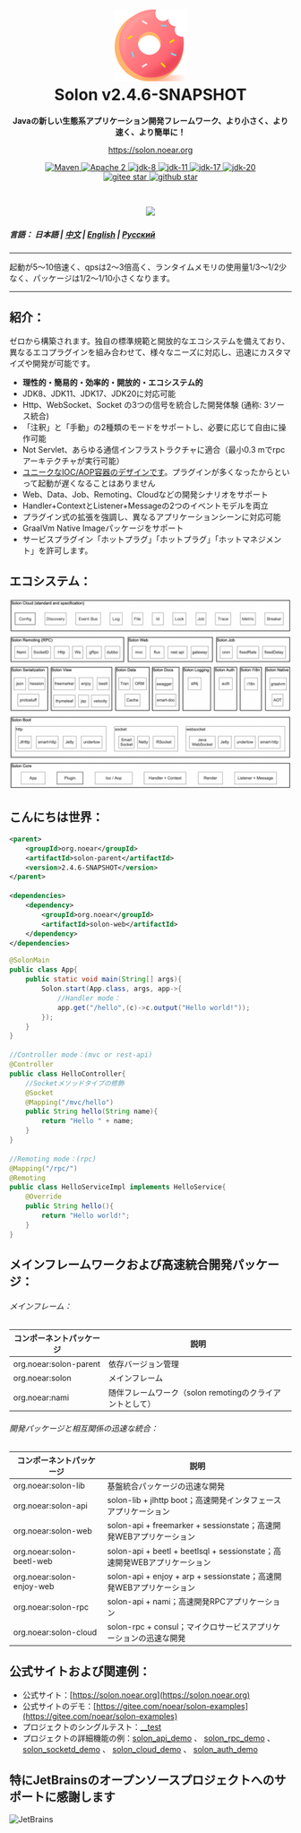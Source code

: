 <h1 align="center" style="text-align:center;">
<img src="solon_icon.png" width="128" />
<br />
Solon v2.4.6-SNAPSHOT
</h1>
<p align="center">
	<strong>Javaの新しい生態系アプリケーション開発フレームワーク、より小さく、より速く、より簡単に！</strong>
</p>
<p align="center">
	<a href="https://solon.noear.org/">https://solon.noear.org</a>
</p>

<p align="center">
    <a target="_blank" href="https://central.sonatype.com/search?q=org.noear%2520solon-parent">
        <img src="https://img.shields.io/maven-central/v/org.noear/solon.svg?label=Maven%20Central" alt="Maven" />
    </a>
    <a target="_blank" href="https://www.apache.org/licenses/LICENSE-2.0.txt">
		<img src="https://img.shields.io/:License-Apache2-blue.svg" alt="Apache 2" />
	</a>
    <a target="_blank" href="https://www.oracle.com/java/technologies/javase/javase-jdk8-downloads.html">
		<img src="https://img.shields.io/badge/JDK-8-green.svg" alt="jdk-8" />
	</a>
    <a target="_blank" href="https://www.oracle.com/java/technologies/javase/jdk11-archive-downloads.html">
		<img src="https://img.shields.io/badge/JDK-11-green.svg" alt="jdk-11" />
	</a>
    <a target="_blank" href="https://www.oracle.com/java/technologies/javase/jdk17-archive-downloads.html">
		<img src="https://img.shields.io/badge/JDK-17-green.svg" alt="jdk-17" />
	</a>
    <a target="_blank" href="https://www.oracle.com/java/technologies/javase/jdk20-archive-downloads.html">
		<img src="https://img.shields.io/badge/JDK-20-green.svg" alt="jdk-20" />
	</a>
    <br />
    <a target="_blank" href='https://gitee.com/noear/solon/stargazers'>
		<img src='https://gitee.com/noear/solon/badge/star.svg' alt='gitee star'/>
	</a>
    <a target="_blank" href='https://github.com/noear/solon/stargazers'>
		<img src="https://img.shields.io/github/stars/noear/solon.svg?logo=github" alt="github star"/>
	</a>
</p>

<br/>
<p align="center">
	<a href="https://jq.qq.com/?_wv=1027&k=kjB5JNiC">
	<img src="https://img.shields.io/badge/QQ交流群-22200020-orange"/></a>
</p>

##### 言語： 日本語 | [中文](README.md) | [English](README_EN.md) | [Русский](README_RU.md)

<hr />

起動が5～10倍速く、qpsは2～3倍高く、ランタイムメモリの使用量1/3〜1/2少なく、パッケージは1/2～1/10小さくなります。

<hr />

## 紹介：

ゼロから構築されます。独自の標準規範と開放的なエコシステムを備えており、異なるエコプラグインを組み合わせて、様々なニーズに対応し、迅速にカスタマイズや開発が可能です。

* **理性的・簡易的・効率的・開放的・エコシステム的**
* JDK8、JDK11、JDK17、JDK20に対応可能
* Http、WebSocket、Socket の3つの信号を統合した開発体験 (通称: 3ソース統合)
* 「注釈」と「手動」の2種類のモードをサポートし、必要に応じて自由に操作可能
* Not Servlet、あらゆる通信インフラストラクチャに適合（最小0.3 mでrpcアーキテクチャが実行可能）
* [ユニークなIOC/AOP容器のデザインです](https://solon.noear.org/article/241)。プラグインが多くなったからといって起動が遅くなることはありません
* Web、Data、Job、Remoting、Cloudなどの開発シナリオをサポート
* Handler+ContextとListener+Messageの2つのイベントモデルを両立
* プラグイン式の拡張を強調し、異なるアプリケーションシーンに対応可能
* GraalVm Native Imageパッケージをサポート
* サービスプラグイン「ホットプラグ」「ホットプラグ」「ホットマネジメント」を許可します。


## エコシステム：

<img src="solon_schema.png" width="700" />

## こんにちは世界：

```xml
<parent>
    <groupId>org.noear</groupId>
    <artifactId>solon-parent</artifactId>
    <version>2.4.6-SNAPSHOT</version>   
</parent>

<dependencies>
    <dependency>
        <groupId>org.noear</groupId>
        <artifactId>solon-web</artifactId>
    </dependency>
</dependencies>
```

```java
@SolonMain
public class App{
    public static void main(String[] args){
        Solon.start(App.class, args, app->{
            //Handler mode：
            app.get("/hello",(c)->c.output("Hello world!"));
        });
    }
}

//Controller mode：(mvc or rest-api)
@Controller
public class HelloController{
    //Socketメソッドタイプの修飾
    @Socket
    @Mapping("/mvc/hello")
    public String hello(String name){
        return "Hello " + name;
    }
}

//Remoting mode：(rpc)
@Mapping("/rpc/")
@Remoting
public class HelloServiceImpl implements HelloService{
    @Override
    public String hello(){
        return "Hello world!";
    }
}
```


## メインフレームワークおよび高速統合開発パッケージ：

###### メインフレーム：

| コンポーネントパッケージ                    | 説明                          |
|------------------------|-----------------------------|
| org.noear:solon-parent | 依存バージョン管理                      |
| org.noear:solon        | メインフレーム                         |
| org.noear:nami         | 随伴フレームワーク（solon remotingのクライアントとして） |

###### 開発パッケージと相互関係の迅速な統合：

| コンポーネントパッケージ                       | 説明                                                          |
|---------------------------|-------------------------------------------------------------|
| org.noear:solon-lib       | 基盤統合パッケージの迅速な開発                                             |
| org.noear:solon-api       | solon-lib + jlhttp boot；高速開発インタフェースアプリケーション                 |
| org.noear:solon-web       | solon-api + freemarker + sessionstate；高速開発WEBアプリケーション       |
| org.noear:solon-beetl-web | solon-api + beetl + beetlsql + sessionstate；高速開発WEBアプリケーション |
| org.noear:solon-enjoy-web | solon-api + enjoy + arp + sessionstate；高速開発WEBアプリケーション      |
| org.noear:solon-rpc       | solon-api + nami；高速開発RPCアプリケーション                            |
| org.noear:solon-cloud     | solon-rpc + consul；マイクロサービスアプリケーションの迅速な開発                                |


## 公式サイトおよび関連例：

* 公式サイト：[https://solon.noear.org](https://solon.noear.org)
* 公式サイトのデモ：[https://gitee.com/noear/solon-examples](https://gitee.com/noear/solon-examples)
* プロジェクトのシングルテスト：[__test](./__test/) 
* プロジェクトの詳細機能の例：[solon_api_demo](https://gitee.com/noear/solon_api_demo)  、 [solon_rpc_demo](https://gitee.com/noear/solon_rpc_demo) 、 [solon_socketd_demo](https://gitee.com/noear/solon_socketd_demo) 、 [solon_cloud_demo](https://gitee.com/noear/solon_cloud_demo) 、 [solon_auth_demo](https://gitee.com/noear/solon_auth_demo)

## 特にJetBrainsのオープンソースプロジェクトへのサポートに感謝します

<a href="https://jb.gg/OpenSourceSupport">
  <img src="https://user-images.githubusercontent.com/8643542/160519107-199319dc-e1cf-4079-94b7-01b6b8d23aa6.png" align="left" height="100" width="100"  alt="JetBrains">
</a>

